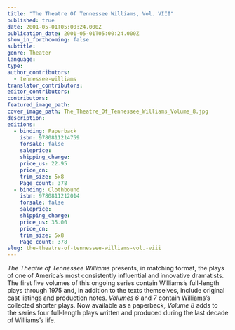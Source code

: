 ```yaml
---
title: "The Theatre Of Tennessee Williams, Vol. VIII"
published: true
date: 2001-05-01T05:00:24.000Z
publication_date: 2001-05-01T05:00:24.000Z
show_in_forthcoming: false
subtitle:
genre: Theater
language:
type:
author_contributors:
  - tennessee-williams
translator_contributors:
editor_contributors:
contributors:
featured_image_path:
cover_image_path: The_Theatre_Of_Tennessee_Williams_Volume_8.jpg
description:
editions:
  - binding: Paperback
    isbn: 9780811214759
    forsale: false
    saleprice:
    shipping_charge:
    price_us: 22.95
    price_cn:
    trim_size: 5x8
    Page_count: 378
  - binding: Clothbound
    isbn: 9780811212014
    forsale: false
    saleprice:
    shipping_charge:
    price_us: 35.00
    price_cn:
    trim_size: 5x8
    Page_count: 378
slug: the-theatre-of-tennessee-williams-vol.-viii
---
```


_The Theatre of Tennessee Williams_ presents, in matching format, the plays of one of America’s most consistently influential and innovative dramatists. The first five volumes of this ongoing series contain Williams’s full-length plays through 1975 and, in addition to the texts themselves, include original cast listings and production notes. _Volumes 6_ and _7_ contain Williams’s collected shorter plays. Now available as a paperback, _Volume 8_ adds to the series four full-length plays written and produced during the last decade of Williams’s life.

